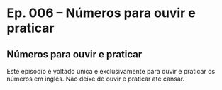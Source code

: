 <h1> Ep. 006 – Números para ouvir e praticar </h1>

<h2> Números para ouvir e praticar </h2>

<p> Este episódio é voltado única e exclusivamente para ouvir e praticar os números em inglês. Não deixe de ouvir e praticar até cansar. </p>